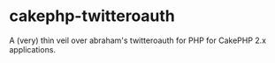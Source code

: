 cakephp-twitteroauth
====================

A (very) thin veil over abraham&#39;s twitteroauth for PHP for CakePHP 2.x applications.